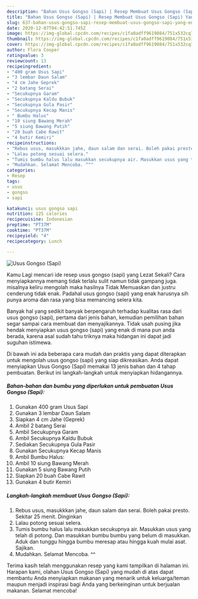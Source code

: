```yaml
---
description: "Bahan Usus Gongso (Sapi) | Resep Membuat Usus Gongso (Sapi) Yang Enak Dan Mudah"
title: "Bahan Usus Gongso (Sapi) | Resep Membuat Usus Gongso (Sapi) Yang Enak Dan Mudah"
slug: 637-bahan-usus-gongso-sapi-resep-membuat-usus-gongso-sapi-yang-enak-dan-mudah
date: 2020-12-07T04:42:51.745Z
image: https://img-global.cpcdn.com/recipes/c1fa0adff9619084/751x532cq70/usus-gongso-sapi-foto-resep-utama.jpg
thumbnail: https://img-global.cpcdn.com/recipes/c1fa0adff9619084/751x532cq70/usus-gongso-sapi-foto-resep-utama.jpg
cover: https://img-global.cpcdn.com/recipes/c1fa0adff9619084/751x532cq70/usus-gongso-sapi-foto-resep-utama.jpg
author: Flora Cooper
ratingvalue: 3
reviewcount: 13
recipeingredient:
- "400 gram Usus Sapi"
- "3 lembar Daun Salam"
- "4 cm Jahe Geprek"
- "2 batang Serai"
- "Secukupnya Garam"
- "Secukupnya Kaldu Bubuk"
- "Secukupnya Gula Pasir"
- "Secukupnya Kecap Manis"
- " Bumbu Halus"
- "10 siung Bawang Merah"
- "5 siung Bawang Putih"
- "20 buah Cabe Rawit"
- "4 butir Kemiri"
recipeinstructions:
- "Rebus usus, masukkkan jahe, daun salam dan serai. Boleh pakai presto. Sekitar 25 menit. Dinginkan"
- "Lalau potong sesuai selera."
- "Tumis bumbu halus lalu masukkan secukupnya air. Masukkan usus yang telah di potong. Dan masukkan bumbu bumbu yang belum di masukkan. Aduk dan tunggu hingga bumbu meresap atau hingga kuah mulai asat. Sajikan."
- "Mudahkan. Selamat Mencoba. ^^"
categories:
- Resep
tags:
- usus
- gongso
- sapi

katakunci: usus gongso sapi 
nutrition: 125 calories
recipecuisine: Indonesian
preptime: "PT37M"
cooktime: "PT37M"
recipeyield: "4"
recipecategory: Lunch

---
```



![Usus Gongso (Sapi)](https://img-global.cpcdn.com/recipes/c1fa0adff9619084/751x532cq70/usus-gongso-sapi-foto-resep-utama.jpg)

Kamu Lagi mencari ide resep usus gongso (sapi) yang Lezat Sekali? Cara menyiapkannya memang tidak terlalu sulit namun tidak gampang juga. misalnya keliru mengolah maka hasilnya Tidak Memuaskan dan justru cenderung tidak enak. Padahal usus gongso (sapi) yang enak harusnya sih punya aroma dan rasa yang bisa memancing selera kita.



Banyak hal yang sedikit banyak berpengaruh terhadap kualitas rasa dari usus gongso (sapi), pertama dari jenis bahan, kemudian pemilihan bahan segar sampai cara membuat dan menyajikannya. Tidak usah pusing jika hendak menyiapkan usus gongso (sapi) yang enak di mana pun anda berada, karena asal sudah tahu triknya maka hidangan ini dapat jadi suguhan istimewa.


Di bawah ini ada beberapa cara mudah dan praktis yang dapat diterapkan untuk mengolah usus gongso (sapi) yang siap dikreasikan. Anda dapat menyiapkan Usus Gongso (Sapi) memakai 13 jenis bahan dan 4 tahap pembuatan. Berikut ini langkah-langkah untuk menyiapkan hidangannya.

<!--inarticleads1-->

##### Bahan-bahan dan bumbu yang diperlukan untuk pembuatan Usus Gongso (Sapi):

1. Gunakan 400 gram Usus Sapi
1. Gunakan 3 lembar Daun Salam
1. Siapkan 4 cm Jahe (Geprek)
1. Ambil 2 batang Serai
1. Ambil Secukupnya Garam
1. Ambil Secukupnya Kaldu Bubuk
1. Sediakan Secukupnya Gula Pasir
1. Gunakan Secukupnya Kecap Manis
1. Ambil  Bumbu Halus:
1. Ambil 10 siung Bawang Merah
1. Gunakan 5 siung Bawang Putih
1. Siapkan 20 buah Cabe Rawit
1. Gunakan 4 butir Kemiri




<!--inarticleads2-->

##### Langkah-langkah membuat Usus Gongso (Sapi):

1. Rebus usus, masukkkan jahe, daun salam dan serai. Boleh pakai presto. Sekitar 25 menit. Dinginkan
1. Lalau potong sesuai selera.
1. Tumis bumbu halus lalu masukkan secukupnya air. Masukkan usus yang telah di potong. Dan masukkan bumbu bumbu yang belum di masukkan. Aduk dan tunggu hingga bumbu meresap atau hingga kuah mulai asat. Sajikan.
1. Mudahkan. Selamat Mencoba. ^^




Terima kasih telah menggunakan resep yang kami tampilkan di halaman ini. Harapan kami, olahan Usus Gongso (Sapi) yang mudah di atas dapat membantu Anda menyiapkan makanan yang menarik untuk keluarga/teman maupun menjadi inspirasi bagi Anda yang berkeinginan untuk berjualan makanan. Selamat mencoba!
